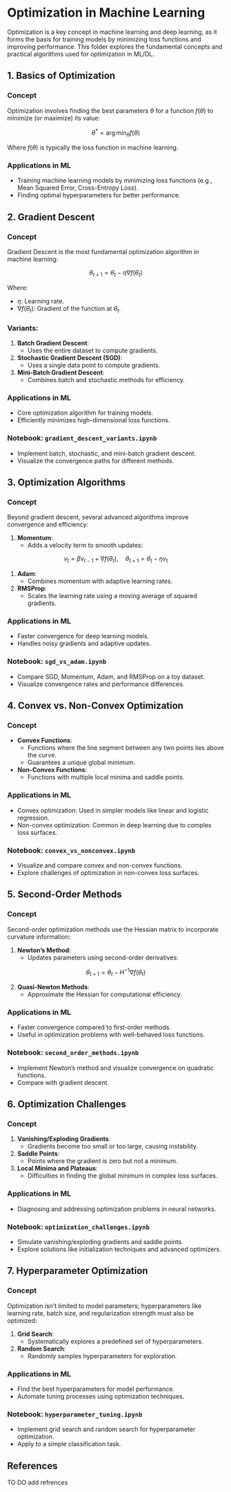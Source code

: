 # **Optimization in Machine Learning**

Optimization is a key concept in machine learning and deep learning, as it forms the basis for training models by minimizing loss functions and improving performance. This folder explores the fundamental concepts and practical algorithms used for optimization in ML/DL.


## **1. Basics of Optimization**
### **Concept**
Optimization involves finding the best parameters $\theta$ for a function $f(\theta)$ to minimize (or maximize) its value:

$$
\theta^* = \arg\min_{\theta} f(\theta)
$$

Where $f(\theta)$ is typically the loss function in machine learning.

### **Applications in ML**
- Training machine learning models by minimizing loss functions (e.g., Mean Squared Error, Cross-Entropy Loss).
- Finding optimal hyperparameters for better performance.



## **2. Gradient Descent**
### **Concept**
Gradient Descent is the most fundamental optimization algorithm in machine learning:

$$
\theta_{t+1} = \theta_t - \eta \nabla f(\theta_t)
$$

Where:
- $\eta$: Learning rate.
- $\nabla f(\theta_t)$: Gradient of the function at $\theta_t$.

### **Variants**:
1. **Batch Gradient Descent**:
   - Uses the entire dataset to compute gradients.
2. **Stochastic Gradient Descent (SGD)**:
   - Uses a single data point to compute gradients.
3. **Mini-Batch Gradient Descent**:
   - Combines batch and stochastic methods for efficiency.

### **Applications in ML**
- Core optimization algorithm for training models.
- Efficiently minimizes high-dimensional loss functions.

### **Notebook: `gradient_descent_variants.ipynb`**
- Implement batch, stochastic, and mini-batch gradient descent.
- Visualize the convergence paths for different methods.


## **3. Optimization Algorithms**
### **Concept**
Beyond gradient descent, several advanced algorithms improve convergence and efficiency:
1. **Momentum**:
   - Adds a velocity term to smooth updates:

$$
v_t = \beta v_{t-1} + \nabla f(\theta_t), \quad \theta_{t+1} = \theta_t - \eta v_t
$$

1. **Adam**:
   - Combines momentum with adaptive learning rates.
2. **RMSProp**:
   - Scales the learning rate using a moving average of squared gradients.

### **Applications in ML**
- Faster convergence for deep learning models.
- Handles noisy gradients and adaptive updates.

### **Notebook: `sgd_vs_adam.ipynb`**
- Compare SGD, Momentum, Adam, and RMSProp on a toy dataset.
- Visualize convergence rates and performance differences.



## **4. Convex vs. Non-Convex Optimization**
### **Concept**
- **Convex Functions**:
  - Functions where the line segment between any two points lies above the curve.
  - Guarantees a unique global minimum.
- **Non-Convex Functions**:
  - Functions with multiple local minima and saddle points.

### **Applications in ML**
- Convex optimization: Used in simpler models like linear and logistic regression.
- Non-convex optimization: Common in deep learning due to complex loss surfaces.

### **Notebook: `convex_vs_nonconvex.ipynb`**
- Visualize and compare convex and non-convex functions.
- Explore challenges of optimization in non-convex loss surfaces.



## **5. Second-Order Methods**
### **Concept**
Second-order optimization methods use the Hessian matrix to incorporate curvature information:
1. **Newton’s Method**:
   - Updates parameters using second-order derivatives:

$$
\theta_{t+1} = \theta_t - H^{-1} \nabla f(\theta_t)
$$

2. **Quasi-Newton Methods**:
   - Approximate the Hessian for computational efficiency.

### **Applications in ML**
- Faster convergence compared to first-order methods.
- Useful in optimization problems with well-behaved loss functions.

### **Notebook: `second_order_methods.ipynb`**
- Implement Newton’s method and visualize convergence on quadratic functions.
- Compare with gradient descent.



## **6. Optimization Challenges**
### **Concept**
1. **Vanishing/Exploding Gradients**:
   - Gradients become too small or too large, causing instability.
2. **Saddle Points**:
   - Points where the gradient is zero but not a minimum.
3. **Local Minima and Plateaus**:
   - Difficulties in finding the global minimum in complex loss surfaces.

### **Applications in ML**
- Diagnosing and addressing optimization problems in neural networks.

### **Notebook: `optimization_challenges.ipynb`**
- Simulate vanishing/exploding gradients and saddle points.
- Explore solutions like initialization techniques and advanced optimizers.



## **7. Hyperparameter Optimization**
### **Concept**
Optimization isn’t limited to model parameters; hyperparameters like learning rate, batch size, and regularization strength must also be optimized:
1. **Grid Search**:
   - Systematically explores a predefined set of hyperparameters.
2. **Random Search**:
   - Randomly samples hyperparameters for exploration.

### **Applications in ML**
- Find the best hyperparameters for model performance.
- Automate tuning processes using optimization techniques.

### **Notebook: `hyperparameter_tuning.ipynb`**
- Implement grid search and random search for hyperparameter optimization.
- Apply to a simple classification task.



## **References**

TO DO
add refrences
